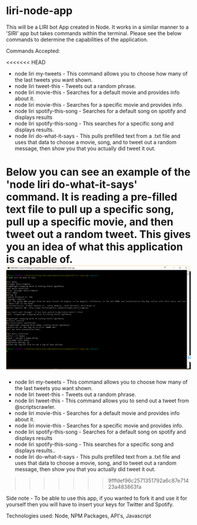 # liri-node-app

This will be a LIRI bot App created in Node.  It works in a similar manner to a 'SIRI' app but takes commands within the terminal.
Please see the below commands to determine the capabilities of the application.

Commands Accepted:

<<<<<<< HEAD
* node liri my-tweets <number of tweets to show>  - This command allows you to choose how many of the last tweets you want shown.
* node liri tweet-this  - Tweets out a random phrase.
* node liri movie-this  - Searches for a default movie and provides info about it.
* node liri movie-this <movie title> - Searches for a specific movie and provides info.
* node liri spotify-this-song  - Searches for a default song on spotify and displays results
* node liri spotify-this-song <song name>  - This searches for a specific song and displays results.
* node liri do-what-it-says  - This pulls prefilled text from a .txt file and uses that data to choose a movie, song, and to tweet out a random message, then show you that you actually did tweet it out.

Below you can see an example of the 'node liri do-what-it-says' command. It is reading a pre-filled text file to pull up a specific song, pull up a specific movie, and then tweet out a random tweet.  This gives you an idea of what this application is capable of.
![Shot1](shot1.png)
=======
* node liri my-tweets <number of tweets to show>  - This command allows you to choose how many of the last tweets you want shown.<br />
* node liri tweet-this  - Tweets out a random phrase.<br />
* node liri tweet-this <tweet message>  - This command allows you to send out a tweet from @scriptscrawler.<br />
* node liri movie-this  - Searches for a default movie and provides info about it.<br />
* node liri movie-this <movie title> - Searches for a specific movie and provides info.<br />
* node liri spotify-this-song  - Searches for a default song on spotify and displays results<br />
* node liri spotify-this-song <song name>  - This searches for a specific song and displays results..<br />
* node liri do-what-it-says  - This pulls prefilled text from a .txt file and uses that data to choose a movie, song, and to tweet out a random message, then show you that you actually did tweet it out.<br />
>>>>>>> 9fffdef96c2571351792a6c87e71423a483863fa

Side note - To be able to use this app, if you wanted to fork it and use it for yourself then you will have to insert your keys for Twitter and Spotify.

Technologies used:
Node, NPM Packages, API's, Javascript
